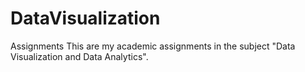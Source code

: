# DataVisualization
Assignments 
This are my academic assignments in the subject "Data Visualization and Data Analytics".
